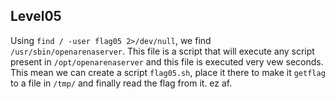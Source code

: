 ## Level05

Using `find / -user flag05 2>/dev/null`, we find `/usr/sbin/openarenaserver`.
This file is a script that will execute any script present in `/opt/openarenaserver`
and this file is executed very vew seconds.
This mean we can create a script `flag05.sh`, place it there to make it `getflag` to
a file in `/tmp/` and finally read the flag from it. ez af.